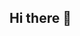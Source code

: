## Hi there 👋

<!--
**Ambarish-Chakra/Ambarish-Chakra** is a ✨ _special_ ✨ repository because its `README.md` (this file) appears on your GitHub profile.

Here are some ideas to get you started:

- 🔭 I’m currently working on cloud technolgies
- 🌱 I’m currently learning cse
- 👯 I’m looking to collaborate on linkedin
- 🤔 I’m looking for help with a project on DevOps.
- 💬 Ask me about ...
- 📫 How to reach me: ...
- 😄 Pronouns: ...
- ⚡ Fun fact: ...
-->
